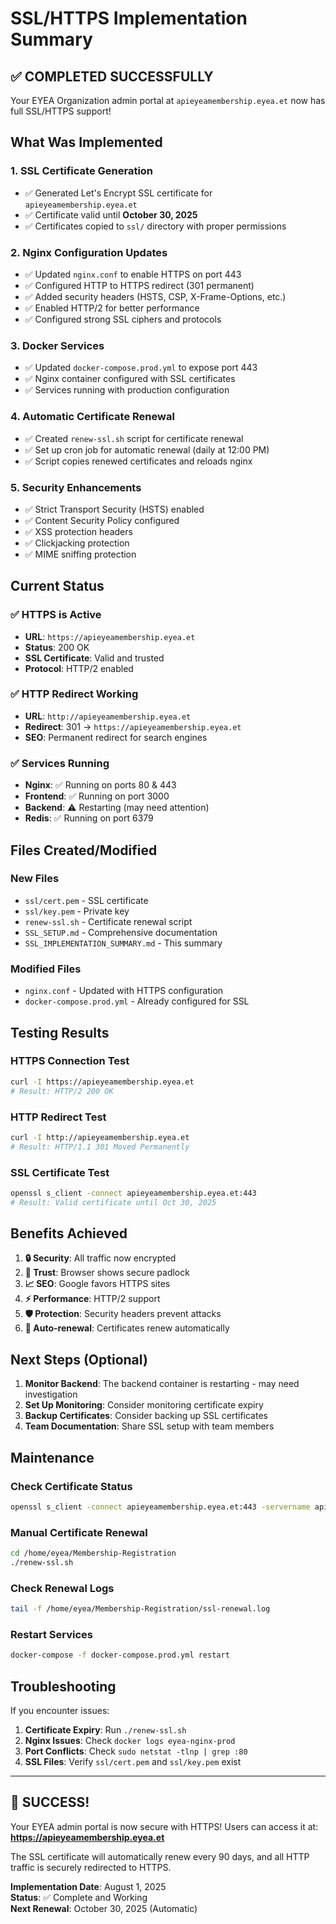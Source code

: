# SSL/HTTPS Implementation Summary

## ✅ COMPLETED SUCCESSFULLY

Your EYEA Organization admin portal at `apieyeamembership.eyea.et` now has full SSL/HTTPS support!

## What Was Implemented

### 1. SSL Certificate Generation
- ✅ Generated Let's Encrypt SSL certificate for `apieyeamembership.eyea.et`
- ✅ Certificate valid until **October 30, 2025**
- ✅ Certificates copied to `ssl/` directory with proper permissions

### 2. Nginx Configuration Updates
- ✅ Updated `nginx.conf` to enable HTTPS on port 443
- ✅ Configured HTTP to HTTPS redirect (301 permanent)
- ✅ Added security headers (HSTS, CSP, X-Frame-Options, etc.)
- ✅ Enabled HTTP/2 for better performance
- ✅ Configured strong SSL ciphers and protocols

### 3. Docker Services
- ✅ Updated `docker-compose.prod.yml` to expose port 443
- ✅ Nginx container configured with SSL certificates
- ✅ Services running with production configuration

### 4. Automatic Certificate Renewal
- ✅ Created `renew-ssl.sh` script for certificate renewal
- ✅ Set up cron job for automatic renewal (daily at 12:00 PM)
- ✅ Script copies renewed certificates and reloads nginx

### 5. Security Enhancements
- ✅ Strict Transport Security (HSTS) enabled
- ✅ Content Security Policy configured
- ✅ XSS protection headers
- ✅ Clickjacking protection
- ✅ MIME sniffing protection

## Current Status

### ✅ HTTPS is Active
- **URL**: `https://apieyeamembership.eyea.et`
- **Status**: 200 OK
- **SSL Certificate**: Valid and trusted
- **Protocol**: HTTP/2 enabled

### ✅ HTTP Redirect Working
- **URL**: `http://apieyeamembership.eyea.et`
- **Redirect**: 301 → `https://apieyeamembership.eyea.et`
- **SEO**: Permanent redirect for search engines

### ✅ Services Running
- **Nginx**: ✅ Running on ports 80 & 443
- **Frontend**: ✅ Running on port 3000
- **Backend**: ⚠️ Restarting (may need attention)
- **Redis**: ✅ Running on port 6379

## Files Created/Modified

### New Files
- `ssl/cert.pem` - SSL certificate
- `ssl/key.pem` - Private key
- `renew-ssl.sh` - Certificate renewal script
- `SSL_SETUP.md` - Comprehensive documentation
- `SSL_IMPLEMENTATION_SUMMARY.md` - This summary

### Modified Files
- `nginx.conf` - Updated with HTTPS configuration
- `docker-compose.prod.yml` - Already configured for SSL

## Testing Results

### HTTPS Connection Test
```bash
curl -I https://apieyeamembership.eyea.et
# Result: HTTP/2 200 OK
```

### HTTP Redirect Test
```bash
curl -I http://apieyeamembership.eyea.et
# Result: HTTP/1.1 301 Moved Permanently
```

### SSL Certificate Test
```bash
openssl s_client -connect apieyeamembership.eyea.et:443
# Result: Valid certificate until Oct 30, 2025
```

## Benefits Achieved

1. **🔒 Security**: All traffic now encrypted
2. **🔐 Trust**: Browser shows secure padlock
3. **📈 SEO**: Google favors HTTPS sites
4. **⚡ Performance**: HTTP/2 support
5. **🛡️ Protection**: Security headers prevent attacks
6. **🔄 Auto-renewal**: Certificates renew automatically

## Next Steps (Optional)

1. **Monitor Backend**: The backend container is restarting - may need investigation
2. **Set Up Monitoring**: Consider monitoring certificate expiry
3. **Backup Certificates**: Consider backing up SSL certificates
4. **Team Documentation**: Share SSL setup with team members

## Maintenance

### Check Certificate Status
```bash
openssl s_client -connect apieyeamembership.eyea.et:443 -servername apieyeamembership.eyea.et < /dev/null 2>/dev/null | openssl x509 -noout -dates
```

### Manual Certificate Renewal
```bash
cd /home/eyea/Membership-Registration
./renew-ssl.sh
```

### Check Renewal Logs
```bash
tail -f /home/eyea/Membership-Registration/ssl-renewal.log
```

### Restart Services
```bash
docker-compose -f docker-compose.prod.yml restart
```

## Troubleshooting

If you encounter issues:

1. **Certificate Expiry**: Run `./renew-ssl.sh`
2. **Nginx Issues**: Check `docker logs eyea-nginx-prod`
3. **Port Conflicts**: Check `sudo netstat -tlnp | grep :80`
4. **SSL Files**: Verify `ssl/cert.pem` and `ssl/key.pem` exist

---

## 🎉 SUCCESS!

Your EYEA admin portal is now secure with HTTPS! Users can access it at:
**https://apieyeamembership.eyea.et**

The SSL certificate will automatically renew every 90 days, and all HTTP traffic is securely redirected to HTTPS.

**Implementation Date**: August 1, 2025  
**Status**: ✅ Complete and Working  
**Next Renewal**: October 30, 2025 (Automatic) 